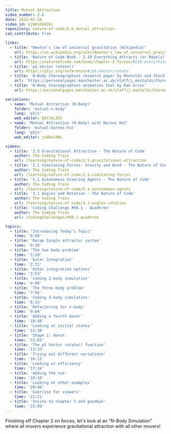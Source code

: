 ```yaml
---
title: Mutual Attraction
video_number: 2.6
date: 2022-03-28
video_id: GjbKsOkN1Oc
repository: nature-of-code/2.6_mutual_attraction
can_contribute: true

links:
  - title: "Newton's law of universal gravitation (Wikipedia)"
    url: https://en.wikipedia.org/wiki/Newton's_law_of_universal_gravitation
  - title: 'Nature of Code Book - 2.10 Everything Attracts (or Repels) Everything'
    url: https://natureofcode.com/book/chapter-2-forces/#210-everything-attracts-or-repels-everything
  - title: 'p5.Vector rotate()'
    url: https://p5js.org/reference/#/p5.Vector/rotate
  - title: 'N-Body Choreographies research paper by Montaldi and Steckles'
    url: 'https://personalpages.manchester.ac.uk/staff/j.montaldi/Choreographies/about.html'
  - title: 'N-Body Choreographies animation tool by Dan Gries'
    url: https://personalpages.manchester.ac.uk/staff/j.montaldi/Choreographies/

variations:
  - name: 'Mutual Attraction (N-Body)'
    folder: 'mutual-n-body'
    lang: 'p5js'
    web_editor: bEt7eLZ6Y
  - name: 'Mutual Attraction (N-Body) with Barnes Hut'
    folder: 'mutual-barnes-hut'
    lang: 'p5js'
    web_editor: joXNoi9WL

videos:
  - title: '2.5 Gravitational Attraction - The Nature of Code'
    author: The Coding Train
    url: /learning/nature-of-code/2.5-gravitational-attraction
  - title: '2.1 Simulating Forces: Gravity and Wind - The Nature of Code'
    author: The Coding Train
    url: /learning/nature-of-code/2.1-simulating-forces
  - title: '5.1 Autonomous Steering Agents - The Nature of Code'
    author: The Coding Train
    url: /learning/nature-of-code/5.1-autonomous-agents
  - title: '3.1 Angles and Rotation - The Nature of Code'
    author: The Coding Train
    url: /learning/nature-of-code/3.1-angles-rotation
  - title: 'Coding Challenge #98.1 - Quadtree'
    author: The Coding Train
    url: /CodingChallenges/098.1-quadtree

topics:
  - title: "Introducing Today's Topic"
    time: '0:00'
  - title: 'Recap Single attractor system'
    time: '0:30'
  - title: 'The two body problem'
    time: '1:20'
  - title: 'Euler Integration'
    time: '2:21'
  - title: 'Other integration options'
    time: '2:53'
  - title: 'Coding 2-body simulation'
    time: '4:00'
  - title: 'The three body problem'
    time: '7:56'
  - title: 'Coding 3-body simulation'
    time: '8:15'
  - title: 'Refactoring for n-body'
    time: '9:04'
  - title: 'Adding a fourth mover'
    time: '10:48'
  - title: 'Looking at initial states'
    time: '11:38'
  - title: 'Shape 1: donut'
    time: '12:03'
  - title: 'The p5 Vector rotate() function'
    time: '13:33'
  - title: 'Trying out different variations'
    time: '16:12'
  - title: 'Looking at efficiency'
    time: '17:34'
  - title: 'Adding the sun'
    time: '19:10'
  - title: 'Looking at other examples'
    time: '20:46'
  - title: 'Exercise for viewers'
    time: '21:21'
  - title: 'Invite to chapter 3 and goodbye'
    time: '22:09'
---
```


Finishing off Chapter 2 on forces, let's look at an "N-Body Simulation" where all movers experience gravitational attraction with all other movers!
